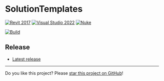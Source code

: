 # SolutionTemplates

[![Revit 2017](https://img.shields.io/badge/Revit-2017+-blue.svg)](../..)
[![Visual Studio 2022](https://img.shields.io/badge/Visual%20Studio-2022-blue)](../..)
[![Nuke](https://img.shields.io/badge/Nuke-Build-blue)](https://nuke.build/)
<!--#if (License)
[![License MIT](https://img.shields.io/badge/License-MIT-blue.svg)](LICENSE)
#endif-->
[![Build](../../actions/workflows/Build.yml/badge.svg)](../../actions)

## Release

* [Latest release](../../releases/latest)

<!--#if (License)
## License

This project is [licensed](LICENSE) under the [MIT Licence](https://en.wikipedia.org/wiki/MIT_License).

#endif-->
---

Do you like this project? Please [star this project on GitHub](../../stargazers)!